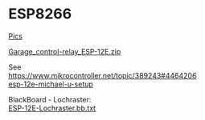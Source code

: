 # ESP8266

[Pics](https://cloud.githubusercontent.com/assets/5481207/12951245/b0706ba0-d011-11e5-9ee3-6636e1708172.jpg)

[Garage_control-relay_ESP-12E.zip](https://github.com/flexdigit/ESP8266/files/124979/Garage_control-relay_ESP-12E.zip)

See<br>
https://www.mikrocontroller.net/topic/389243#4464206<br>
[esp-12e-michael-u-setup](https://cloud.githubusercontent.com/assets/5481207/12978524/b0e3754e-d0d1-11e5-8e0f-f8d2b14018bd.jpg)

BlackBoard - Lochraster:<br>
[ESP-12E-Lochraster.bb.txt](https://github.com/flexdigit/ESP8266/files/127693/ESP-12E-Lochraster.bb.txt)

